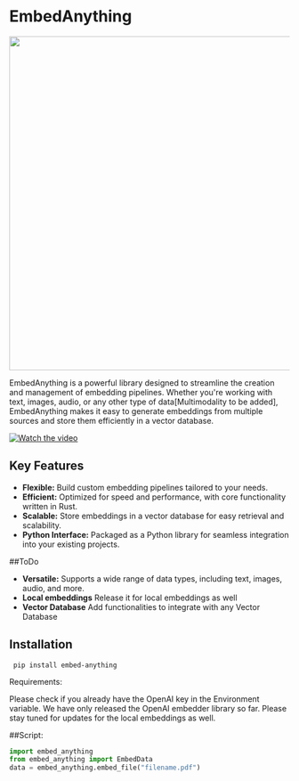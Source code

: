 # EmbedAnything

<img width=600 src = "https://res.cloudinary.com/dltwftrgc/image/upload/v1712504276/Projects/EmbedAnything_500_x_200_px_a4l8xu.png">

EmbedAnything is a powerful library designed to streamline the creation and management of embedding pipelines. Whether you're working with text, images, audio, or any other type of data[Multimodality to be added], EmbedAnything makes it easy to generate embeddings from multiple sources and store them efficiently in a vector database.

[![Watch the video](https://i.stack.imgur.com/Vp2cE.png)](https://youtu.be/HLXIuznnXcI)



## Key Features

- **Flexible:** Build custom embedding pipelines tailored to your needs.
- **Efficient:** Optimized for speed and performance, with core functionality written in Rust.
- **Scalable:** Store embeddings in a vector database for easy retrieval and scalability.
- **Python Interface:** Packaged as a Python library for seamless integration into your existing projects.

##ToDo
- **Versatile:** Supports a wide range of data types, including text, images, audio, and more.
- **Local embeddings** Release it for local embeddings as well
- **Vector Database** Add functionalities to integrate with any Vector Database
## Installation

`
pip install embed-anything`


Requirements:

Please check if you already have the OpenAI key in the Environment variable. We have only released the OpenAI embedder library so far. Please stay tuned for updates for the local embeddings as well.


##Script:

```python
import embed_anything
from embed_anything import EmbedData
data = embed_anything.embed_file("filename.pdf")
```

